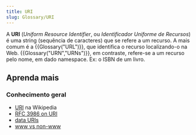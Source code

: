 ```yaml
---
title: URI
slug: Glossary/URI
---
```


A **URI** (_Uniform Resource Identifier_, ou _Identificador Uniforme de Recursos_) é uma string (sequência de caracteres) que se refere a um recurso. A mais comum é a {{Glossary("URL")}}, que identifica o recurso localizando-o na Web. {{Glossary("URN","URNs")}}, em contraste, refere-se a um recurso pelo nome, em dado namespace. Ex: o ISBN de um livro.

## Aprenda mais

### Conhecimento geral

- [URI](https://pt.wikipedia.org/wiki/URI) na Wikipedia
- [RFC 3986 on URI](http://tools.ietf.org/html/rfc3986)
- [data URIs](/pt-BR/docs/Web/HTTP/data_URIs)
- [www vs non-www](/pt-BR/docs/URI/www_vs_non-www_URLs)
